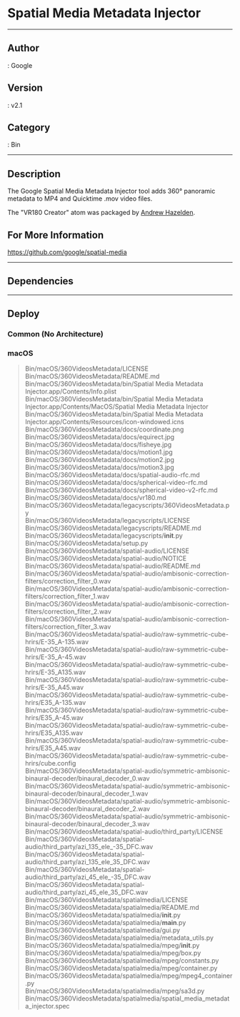 # Spatial Media Metadata Injector
___

## Author
 : Google

## Version
 : v2.1

## Category
 : Bin
___

## Description
<p>The Google Spatial Media Metadata Injector tool adds 360&deg; panoramic metadata to MP4 and Quicktime .mov video files.</p>

<p>The "VR180 Creator" atom was packaged by <a href="mailto:andrew@andrewhazelden.com">Andrew Hazelden</a>.</p>

<h2>For More Information</h2>
<p><a href="https://github.com/google/spatial-media">https://github.com/google/spatial-media</a></p>

___

## Dependencies


___

## Deploy

### Common (No Architecture)


### macOS

> Bin/macOS/360VideosMetadata/LICENSE  
> Bin/macOS/360VideosMetadata/README.md  
> Bin/macOS/360VideosMetadata/bin/Spatial Media Metadata Injector.app/Contents/Info.plist  
> Bin/macOS/360VideosMetadata/bin/Spatial Media Metadata Injector.app/Contents/MacOS/Spatial Media Metadata Injector  
> Bin/macOS/360VideosMetadata/bin/Spatial Media Metadata Injector.app/Contents/Resources/icon-windowed.icns  
> Bin/macOS/360VideosMetadata/docs/coordinate.png  
> Bin/macOS/360VideosMetadata/docs/equirect.jpg  
> Bin/macOS/360VideosMetadata/docs/fisheye.jpg  
> Bin/macOS/360VideosMetadata/docs/motion1.jpg  
> Bin/macOS/360VideosMetadata/docs/motion2.jpg  
> Bin/macOS/360VideosMetadata/docs/motion3.jpg  
> Bin/macOS/360VideosMetadata/docs/spatial-audio-rfc.md  
> Bin/macOS/360VideosMetadata/docs/spherical-video-rfc.md  
> Bin/macOS/360VideosMetadata/docs/spherical-video-v2-rfc.md  
> Bin/macOS/360VideosMetadata/docs/vr180.md  
> Bin/macOS/360VideosMetadata/legacyscripts/360VideosMetadata.py  
> Bin/macOS/360VideosMetadata/legacyscripts/LICENSE  
> Bin/macOS/360VideosMetadata/legacyscripts/README.md  
> Bin/macOS/360VideosMetadata/legacyscripts/__init__.py  
> Bin/macOS/360VideosMetadata/setup.py  
> Bin/macOS/360VideosMetadata/spatial-audio/LICENSE  
> Bin/macOS/360VideosMetadata/spatial-audio/NOTICE  
> Bin/macOS/360VideosMetadata/spatial-audio/README.md  
> Bin/macOS/360VideosMetadata/spatial-audio/ambisonic-correction-filters/correction_filter_0.wav  
> Bin/macOS/360VideosMetadata/spatial-audio/ambisonic-correction-filters/correction_filter_1.wav  
> Bin/macOS/360VideosMetadata/spatial-audio/ambisonic-correction-filters/correction_filter_2.wav  
> Bin/macOS/360VideosMetadata/spatial-audio/ambisonic-correction-filters/correction_filter_3.wav  
> Bin/macOS/360VideosMetadata/spatial-audio/raw-symmetric-cube-hrirs/E-35_A-135.wav  
> Bin/macOS/360VideosMetadata/spatial-audio/raw-symmetric-cube-hrirs/E-35_A-45.wav  
> Bin/macOS/360VideosMetadata/spatial-audio/raw-symmetric-cube-hrirs/E-35_A135.wav  
> Bin/macOS/360VideosMetadata/spatial-audio/raw-symmetric-cube-hrirs/E-35_A45.wav  
> Bin/macOS/360VideosMetadata/spatial-audio/raw-symmetric-cube-hrirs/E35_A-135.wav  
> Bin/macOS/360VideosMetadata/spatial-audio/raw-symmetric-cube-hrirs/E35_A-45.wav  
> Bin/macOS/360VideosMetadata/spatial-audio/raw-symmetric-cube-hrirs/E35_A135.wav  
> Bin/macOS/360VideosMetadata/spatial-audio/raw-symmetric-cube-hrirs/E35_A45.wav  
> Bin/macOS/360VideosMetadata/spatial-audio/raw-symmetric-cube-hrirs/cube.config  
> Bin/macOS/360VideosMetadata/spatial-audio/symmetric-ambisonic-binaural-decoder/binaural_decoder_0.wav  
> Bin/macOS/360VideosMetadata/spatial-audio/symmetric-ambisonic-binaural-decoder/binaural_decoder_1.wav  
> Bin/macOS/360VideosMetadata/spatial-audio/symmetric-ambisonic-binaural-decoder/binaural_decoder_2.wav  
> Bin/macOS/360VideosMetadata/spatial-audio/symmetric-ambisonic-binaural-decoder/binaural_decoder_3.wav  
> Bin/macOS/360VideosMetadata/spatial-audio/third_party/LICENSE  
> Bin/macOS/360VideosMetadata/spatial-audio/third_party/azi_135_ele_-35_DFC.wav  
> Bin/macOS/360VideosMetadata/spatial-audio/third_party/azi_135_ele_35_DFC.wav  
> Bin/macOS/360VideosMetadata/spatial-audio/third_party/azi_45_ele_-35_DFC.wav  
> Bin/macOS/360VideosMetadata/spatial-audio/third_party/azi_45_ele_35_DFC.wav  
> Bin/macOS/360VideosMetadata/spatialmedia/LICENSE  
> Bin/macOS/360VideosMetadata/spatialmedia/README.md  
> Bin/macOS/360VideosMetadata/spatialmedia/__init__.py  
> Bin/macOS/360VideosMetadata/spatialmedia/__main__.py  
> Bin/macOS/360VideosMetadata/spatialmedia/gui.py  
> Bin/macOS/360VideosMetadata/spatialmedia/metadata_utils.py  
> Bin/macOS/360VideosMetadata/spatialmedia/mpeg/__init__.py  
> Bin/macOS/360VideosMetadata/spatialmedia/mpeg/box.py  
> Bin/macOS/360VideosMetadata/spatialmedia/mpeg/constants.py  
> Bin/macOS/360VideosMetadata/spatialmedia/mpeg/container.py  
> Bin/macOS/360VideosMetadata/spatialmedia/mpeg/mpeg4_container.py  
> Bin/macOS/360VideosMetadata/spatialmedia/mpeg/sa3d.py  
> Bin/macOS/360VideosMetadata/spatialmedia/spatial_media_metadata_injector.spec  
